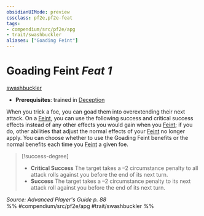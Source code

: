 ```yaml
---
obsidianUIMode: preview
cssclass: pf2e,pf2e-feat
tags:
- compendium/src/pf2e/apg
- trait/swashbuckler
aliases: ["Goading Feint"]
---
```

# Goading Feint  *Feat 1*  
[swashbuckler](Reference/Rules/Traits/swashbuckler-apg.md "Swashbuckler Class Trait")  

- **Prerequisites**: trained in [Deception](skills.md#Deception)

When you trick a foe, you can goad them into overextending their next attack. On a [Feint](feint.md), you can use the following success and critical success effects instead of any other effects you would gain when you [Feint](feint.md); if you do, other abilities that adjust the normal effects of your [Feint](feint.md) no longer apply. You can choose whether to use the Goading Feint benefits or the normal benefits each time you [Feint](feint.md) a given foe.

> [!success-degree] 
> - **Critical Success** The target takes a –2 circumstance penalty to all attack rolls against you before the end of its next turn.
> - **Success** The target takes a –2 circumstance penalty to its next attack roll against you before the end of its next turn.

*Source: Advanced Player's Guide p. 88*  
%% #compendium/src/pf2e/apg #trait/swashbuckler %%